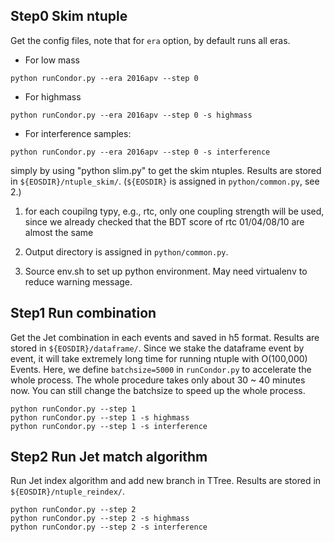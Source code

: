 ## Step0 Skim ntuple
Get the config files, note that for `era` option, by default runs all eras.
- For low mass
```
python runCondor.py --era 2016apv --step 0
```

- For highmass
```
python runCondor.py --era 2016apv --step 0 -s highmass
```

- For interference samples:
```
python runCondor.py --era 2016apv --step 0 -s interference
```

simply by using "python slim.py" to get the skim ntuples. Results are stored in `${EOSDIR}/ntuple_skim/`. (`${EOSDIR}` is assigned in `python/common.py`, see 2.)

1. for each coupilng typy, e.g., rtc, only one coupling strength will be used, since we already checked that the BDT score of rtc 01/04/08/10 are almost the same

2. Output directory is assigned in `python/common.py`. 
3. Source env.sh to set up python environment. May need virtualenv to reduce warning message.

## Step1 Run combination
Get the Jet combination in each events and saved in h5 format. Results are stored in `${EOSDIR}/dataframe/`. Since we stake the dataframe event by event, it will take extremely long time for running ntuple with O(100,000) Events. Here, we define `batchsize=5000` in `runCondor.py` to accelerate the whole process. The whole procedure takes only about 30 ~ 40 minutes now. You can still change the batchsize to speed up the whole process.
```
python runCondor.py --step 1
python runCondor.py --step 1 -s highmass
python runCondor.py --step 1 -s interference
```
## Step2 Run Jet match algorithm
Run Jet index algorithm and add new branch in TTree. Results are stored in `${EOSDIR}/ntuple_reindex/`.
```
python runCondor.py --step 2
python runCondor.py --step 2 -s highmass
python runCondor.py --step 2 -s interference
```

